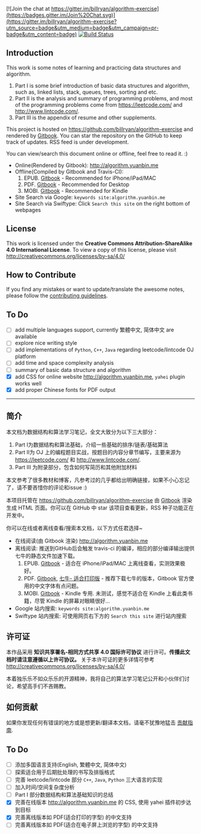 [![Join the chat at https://gitter.im/billryan/algorithm-exercise](https://badges.gitter.im/Join%20Chat.svg)](https://gitter.im/billryan/algorithm-exercise?utm_source=badge&utm_medium=badge&utm_campaign=pr-badge&utm_content=badge) [![Build Status](https://travis-ci.org/billryan/algorithm-exercise.svg?branch=master)](https://travis-ci.org/billryan/algorithm-exercise)

## Introduction

This work is some notes of learning and practicing data structures and algorithm. 

1. Part I is some brief introduction of basic data structures and algorithm, such as, linked lists, stack, queues, trees, sorting and etc.
2. Part II is the analysis and summary of programming problems, and most of the programming problems come from <https://leetcode.com/> and <http://www.lintcode.com/>.
3. Part III is the appendix of resume and other supplements.

This project is hosted on <https://github.com/billryan/algorithm-exercise> and rendered by [Gitbook](https://www.gitbook.com/book/yuanbin/algorithm/details). You can star the repository on the GitHub to keep track of updates. RSS feed is under development.

You can view/search this document online or offline, feel free to read it. :)

- Online(Rendered by Gitbook): <http://algorithm.yuanbin.me>
- Offline(Compiled by Gitbook and Travis-CI):
    1. EPUB. [Gitbook](https://www.gitbook.com/download/epub/book/yuanbin/algorithm) - Recommended for iPhone/iPad/MAC
    2. PDF. [Gitbook](https://www.gitbook.com/download/pdf/book/yuanbin/algorithm) - Recommended for Desktop
    3. MOBI. [Gitbook](https://www.gitbook.com/download/mobi/book/yuanbin/algorithm) - Recommended for Kindle
- Site Search via Google: `keywords site:algorithm.yuanbin.me`
- Site Search via Swiftype: Click `Search this site` on the right bottom of webpages

## License

This work is licensed under the **Creative Commons Attribution-ShareAlike 4.0 International License**. To view a copy of this license, please visit <http://creativecommons.org/licenses/by-sa/4.0/>

## How to Contribute

If you find any mistakes or want to update/translate the awesome notes, please follow the [contributing guidelines](https://github.com/billryan/algorithm-exercise/blob/master/contributing.md).

## To Do

- [ ] add multiple languages support, currently 繁體中文, 简体中文 are available
- [ ] explore nice writing style
- [ ] add implementations of `Python`, `C++`, `Java` regarding leetcode/lintcode OJ platform
- [ ] add time and space complexity analysis
- [ ] summary of basic data structure and algorithm
- [x] add CSS for online website <http://algorithm.yuanbin.me>, `yahei` plugin works well
- [x] add proper Chinese fonts for PDF output

---

## 简介

本文档为数据结构和算法学习笔记，全文大致分为以下三大部分：

1. Part I为数据结构和算法基础，介绍一些基础的排序/链表/基础算法
2. Part II为 OJ 上的编程题目实战，按题目的内容分章节编写，主要来源为 <https://leetcode.com/> 和 <http://www.lintcode.com/>.
3. Part III 为附录部分，包含如何写简历和其他附加材料

本文参考了很多教材和博客，凡参考过的几乎都给出明确链接，如果不小心忘记了，请不要吝惜你的评论和issue :)

本项目托管在 <https://github.com/billryan/algorithm-exercise> 由 [Gitbook](https://www.gitbook.com/book/yuanbin/algorithm/details) 渲染生成 HTML 页面。你可以在 GitHub 中 star 该项目查看更新，RSS 种子功能正在开发中。

你可以在线或者离线查看/搜索本文档，以下方式任君选择~

- 在线阅读(由 Gitbook 渲染) <http://algorithm.yuanbin.me>
- 离线阅读: 推送到GitHub后会触发 travis-ci 的编译，相应的部分编译输出提供七牛的静态文件加速下载。
    1. EPUB. [Gitbook](https://www.gitbook.com/download/epub/book/yuanbin/algorithm) - 适合在 iPhone/iPad/MAC 上离线查看，实测效果极好。
    2. PDF. [Gitbook](https://www.gitbook.com/download/pdf/book/yuanbin/algorithm), [七牛- 适合打印版](http://docs4bill.qiniudn.com/doc/algorithm_billryan_print.pdf) - 推荐下载七牛的版本，Gitbook 官方使用的中文字体有点问题。
    3. MOBI. [Gitbook](https://www.gitbook.com/download/mobi/book/yuanbin/algorithm) - Kindle 专用. 未测试，感觉不适合在 Kindle 上看此类书籍，尽管 Kindle 的屏幕对眼睛很好...
- Google 站内搜索: `keywords site:algorithm.yuanbin.me`
- Swiftype 站内搜索: 可使用网页右下方的 `Search this site` 进行站内搜索

## 许可证

本作品采用 **知识共享署名-相同方式共享 4.0 国际许可协议**  进行许可。**传播此文档时请注意遵循以上许可协议。** 关于本许可证的更多详情可参考 <http://creativecommons.org/licenses/by-sa/4.0/>

本着独乐乐不如众乐乐的开源精神，我将自己的算法学习笔记公开和小伙伴们讨论，希望高手们不吝赐教。

## 如何贡献

如果你发现任何有错误的地方或是想更新/翻译本文档，请毫不犹豫地猛击 [贡献指南](https://github.com/billryan/algorithm-exercise/blob/master/contributing_zh-cn.md).

## To Do

- [ ] 添加多国语言支持(English, 繁體中文, 简体中文)
- [ ] 探索适合用于后期批处理的书写及排版格式
- [ ] 完善 leetcode/lintcode 部分 `C++`, `Java`, `Python` 三大语言的实现
- [ ] 加入时间/空间复杂度分析
- [ ] Part I 部分数据结构和算法基础知识的总结
- [x] 完善在线版本 <http://algorithm.yuanbin.me> 的 CSS, 使用 yahei 插件初步达到目标
- [x] 完善离线版本如 PDF(适合打印的字型) 的中文支持
- [ ] 完善离线版本如 PDF(适合在电子屏上浏览的字型) 的中文支持

